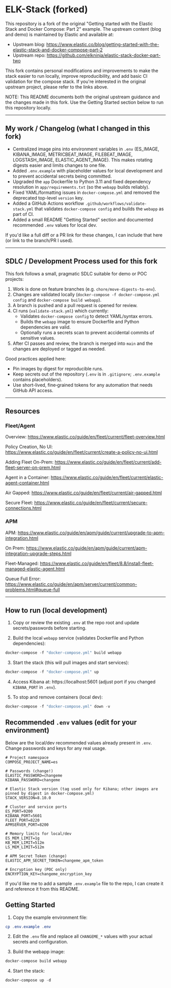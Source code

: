
# ELK-Stack (forked)

This repository is a fork of the original "Getting started with the Elastic Stack and Docker Compose: Part 2" example. The upstream content (blog and demo) is maintained by Elastic and available at:

- Upstream blog: https://www.elastic.co/blog/getting-started-with-the-elastic-stack-and-docker-compose-part-2
- Upstream repo: https://github.com/elkninja/elastic-stack-docker-part-two

This fork contains personal modifications and improvements to make the stack easier to run locally, improve reproducibility, and add basic CI validation for the compose stack. If you're interested in the original upstream project, please refer to the links above.

NOTE: This README documents both the original upstream guidance and the changes made in this fork. Use the Getting Started section below to run this repository locally.

---

## My work / Changelog (what I changed in this fork)

- Centralized image pins into environment variables in `.env` (ES_IMAGE, KIBANA_IMAGE, METRICBEAT_IMAGE, FILEBEAT_IMAGE, LOGSTASH_IMAGE, ELASTIC_AGENT_IMAGE). This makes rotating digests easier and limits changes to one file.
- Added `.env.example` with placeholder values for local development and to prevent accidental secrets being committed.
- Upgraded the `app` Dockerfile to Python 3.11 and fixed dependency resolution in `app/requirements.txt` (so the `webapp` builds reliably).
- Fixed YAML/formatting issues in `docker-compose.yml` and removed the deprecated top-level `version` key.
- Added a GitHub Actions workflow `.github/workflows/validate-stack.yml` that validates `docker-compose config` and builds the `webapp` as part of CI.
- Added a small README "Getting Started" section and documented recommended `.env` values for local dev.

If you'd like a full diff or a PR link for these changes, I can include that here (or link to the branch/PR I used).

---

## SDLC / Development Process used for this fork

This fork follows a small, pragmatic SDLC suitable for demo or POC projects:

1. Work is done on feature branches (e.g. `chore/move-digests-to-env`).
2. Changes are validated locally (`docker-compose -f docker-compose.yml config` and `docker-compose build webapp`).
3. A branch is pushed and a pull request is opened for review.
4. CI runs (`validate-stack.yml`) which currently:
	- Validates `docker-compose config` to detect YAML/syntax errors.
	- Builds the `webapp` image to ensure Dockerfile and Python dependencies are valid.
	- Optionally runs a secrets scan to prevent accidental commits of sensitive values.
5. After CI passes and review, the branch is merged into `main` and the changes are deployed or tagged as needed.

Good practices applied here:
- Pin images by digest for reproducible runs.
- Keep secrets out of the repository (`.env` is in `.gitignore`; `.env.example` contains placeholders).
- Use short-lived, fine‑grained tokens for any automation that needs GitHub API access.

---


## Resources
### Fleet/Agent

Overview: https://www.elastic.co/guide/en/fleet/current/fleet-overview.html

Policy Creation, No UI: https://www.elastic.co/guide/en/fleet/current/create-a-policy-no-ui.html

Adding Fleet On-Prem: https://www.elastic.co/guide/en/fleet/current/add-fleet-server-on-prem.html

Agent in a Container: https://www.elastic.co/guide/en/fleet/current/elastic-agent-container.html

Air Gapped: https://www.elastic.co/guide/en/fleet/current/air-gapped.html

Secure Fleet: https://www.elastic.co/guide/en/fleet/current/secure-connections.html

### APM

APM: https://www.elastic.co/guide/en/apm/guide/current/upgrade-to-apm-integration.html

On Prem: https://www.elastic.co/guide/en/apm/guide/current/apm-integration-upgrade-steps.html

Fleet-Managed: https://www.elastic.co/guide/en/fleet/8.8/install-fleet-managed-elastic-agent.html

Queue Full Error: https://www.elastic.co/guide/en/apm/server/current/common-problems.html#queue-full

---

## How to run (local development)

1. Copy or review the existing `.env` at the repo root and update secrets/passwords before starting.

2. Build the local `webapp` service (validates Dockerfile and Python dependencies):

```powershell
docker-compose -f "docker-compose.yml" build webapp
```

3. Start the stack (this will pull images and start services):

```powershell
docker-compose -f "docker-compose.yml" up
```

4. Access Kibana at: https://localhost:5601 (adjust port if you changed `KIBANA_PORT` in `.env`).

5. To stop and remove containers (local dev):

```powershell
docker-compose -f "docker-compose.yml" down -v
```

## Recommended `.env` values (edit for your environment)

Below are the local/dev recommended values already present in `.env`. Change passwords and keys for any real usage.

```properties
# Project namespace
COMPOSE_PROJECT_NAME=es

# Passwords (change!)
ELASTIC_PASSWORD=changeme
KIBANA_PASSWORD=changeme

# Elastic Stack version (tag used only for Kibana; other images are pinned by digest in docker-compose.yml)
STACK_VERSION=8.10.0

# Cluster and service ports
ES_PORT=9200
KIBANA_PORT=5601
FLEET_PORT=8220
APMSERVER_PORT=8200

# Memory limits for local/dev
ES_MEM_LIMIT=1g
KB_MEM_LIMIT=512m
LS_MEM_LIMIT=512m

# APM Secret Token (change)
ELASTIC_APM_SECRET_TOKEN=changeme_apm_token

# Encryption key (POC only)
ENCRYPTION_KEY=changeme_encryption_key
```

If you'd like me to add a sample `.env.example` file to the repo, I can create it and reference it from this README.

## Getting Started

1. Copy the example environment file:

```powershell
cp .env.example .env
```

2. Edit the `.env` file and replace all `CHANGEME_*` values with your actual secrets and configuration.

3. Build the webapp image:

```powershell
docker-compose build webapp
```

4. Start the stack:

```powershell
docker-compose up -d
```
